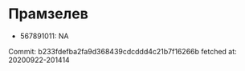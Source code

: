 # Прамзелев
- 567891011: NA

Commit: b233fdefba2fa9d368439cdcddd4c21b7f16266b
 fetched at: 20200922-201414
